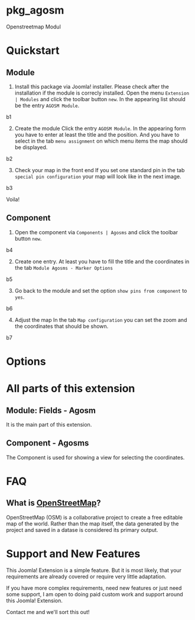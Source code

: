# pkg_agosm
Openstreetmap Modul

# Quickstart

## Module

1. Install this package via Joomla! installer. 
Please check after the installation if the module is correcly installed. 
Open the menu `Extension | Modules` and click the toolbar button `new`. 
In the appearing list should be the entry `AGOSM Module`.

b1

2. Create the module
Click the entry `AGOSM Module`. In the appearing form you have to enter at least 
the title and the position. And you have to select in the tab `menu assignment` 
on which menu items the map should be displayed. 

b2

3. Check your map in the front end
If you set one standard pin in the tab `special pin configuration` your map 
will look like in the next image.

b3 

Voila!


## Component

1. Open the component via `Components | Agosms` and click the toolbar button `new`.

b4

2. Create one entry. At least you have to fill the title and the coordinates 
in the tab `Module Agosms - Marker Options`

b5

3. Go back to the module and set the option `show pins from component` to `yes`.

b6

4. Adjust the map
In the tab `Map configuration` you can set the zoom and the coordinates that 
should be shown.

b7



# Options



# All parts of this extension

## Module: Fields - Agosm  
It is the main part of this extension.

## Component - Agosms  
The Component is used for showing a view for selecting the coordinates.




# FAQ
## What is [OpenStreetMap](https://www.openstreetmap.org)?
OpenStreetMap (OSM) is a collaborative project to create a free editable map of the world. 
Rather than the map itself, 
the data generated by the project and saved in a datase is considered its primary output.

# Support and New Features

This Joomla! Extension is a simple feature. But it is most likely, that your requirements are 
already covered or require very little adaptation.

If you have more complex requirements, need new features or just need some support, 
I am open to doing paid custom work and support around this Joomla! Extension. 

Contact me and we'll sort this out!